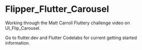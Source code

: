 # Flipper_Flutter_Carousel #
Working through the Matt Carroll Fluttery challenge video on UI_Flip_Carousel.

Go to flutter.dev and Flutter Codelabs for current getting started information.
